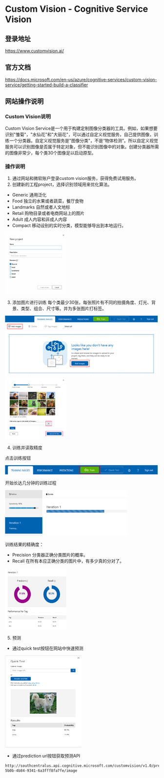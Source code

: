 # Custom Vision - Cognitive Service Vision

## 登录地址
https://www.customvision.ai/

## 官方文档
https://docs.microsoft.com/en-us/azure/cognitive-services/custom-vision-service/getting-started-build-a-classifier

## 网站操作说明
### Custom Vision说明
Custom Vision Service是一个用于构建定制图像分类器的工具。例如，如果想要识别"雏菊"，"水仙花"和"大丽花"，可以通过自定义视觉服务，自己提供图像，训练一个分类器。自定义视觉服务是"图像分类"，不是“物体检测”。所以自定义视觉服务可以识别图像是否属于特定对象，但不能识别图像中的对象。创建分类器所需的图像非常少，每个类30个图像足以启动原型。

### 操作说明
1. 通过网站和微软账户登录custom vision服务，获得免费试用服务。
2.  创建新的工程project，选择识别领域用来优化算法。
- Generic	通用泛化
- Food	独立的水果或者蔬菜，餐厅食物
- Landmarks	自然或者人文地标
- Retail 购物目录或者电商网站上的图片
- Adult	成人内容和非成人内容
- Compact	移动设别的实时分类，模型能够导出到本地运行。

<img src="images/new-project.png" width="200" height="200" />

3. 添加图片进行训练
每个类最少30张，每张照片有不同的拍摄角度、灯光、背景、类型、组合、尺寸等。并为多张图片打标签。

<img src="images/add-images01.png" width="500" height="200" />
<img src="images/add-images03.png" width="200" height="200" />

4. 训练并读取精度

点击训练按钮

<img src="images/train01.png" width="500" height="30" />

开始长达几分钟的训练过程

<img src="images/train02.png" width="400" height="150" />

训练结果的精确度：
- Precision	分类器正确分类图片的概率。
- Recall	在所有本应正确分类的图片中，有多少真的分对了。

<img src="images/train03.png" width="200" height="200" />

5. 预测
- 通过quick test按钮在网站中快速预测

<img src="images/quick-test-results.png" width="250" height="300" />

- 通过prediction url按钮获取预测API

```Restful API
http://southcentralus.api.cognitive.microsoft.com/customvision/v1.0/prediction/d16e136c-5b0b-4b84-9341-6a3fff8fa7fe/image
```